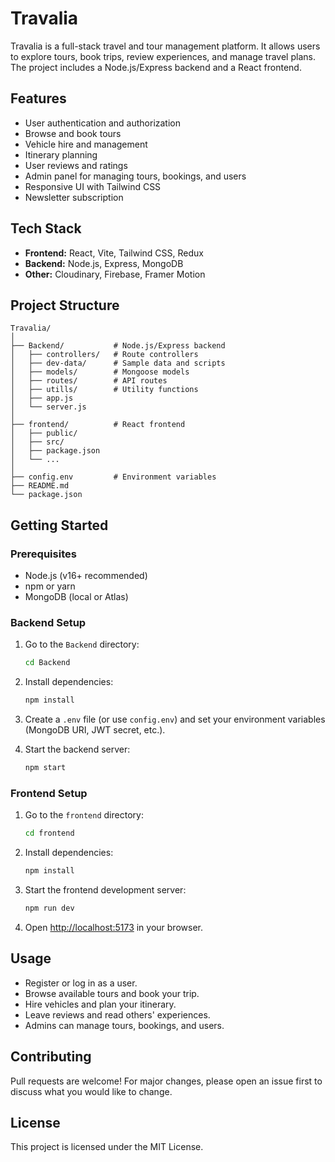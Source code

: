 # Travalia

Travalia is a full-stack travel and tour management platform. It allows users to explore tours, book trips, review experiences, and manage travel plans. The project includes a Node.js/Express backend and a React frontend.

## Features

- User authentication and authorization
- Browse and book tours
- Vehicle hire and management
- Itinerary planning
- User reviews and ratings
- Admin panel for managing tours, bookings, and users
- Responsive UI with Tailwind CSS
- Newsletter subscription

## Tech Stack

- **Frontend:** React, Vite, Tailwind CSS, Redux
- **Backend:** Node.js, Express, MongoDB
- **Other:** Cloudinary, Firebase, Framer Motion

## Project Structure

```
Travalia/
│
├── Backend/           # Node.js/Express backend
│   ├── controllers/   # Route controllers
│   ├── dev-data/      # Sample data and scripts
│   ├── models/        # Mongoose models
│   ├── routes/        # API routes
│   ├── utills/        # Utility functions
│   ├── app.js
│   └── server.js
│
├── frontend/          # React frontend
│   ├── public/
│   ├── src/
│   ├── package.json
│   └── ...
│
├── config.env         # Environment variables
├── README.md
└── package.json
```

## Getting Started

### Prerequisites

- Node.js (v16+ recommended)
- npm or yarn
- MongoDB (local or Atlas)

### Backend Setup

1. Go to the `Backend` directory:

   ```bash
   cd Backend
   ```

2. Install dependencies:

   ```bash
   npm install
   ```

3. Create a `.env` file (or use `config.env`) and set your environment variables (MongoDB URI, JWT secret, etc.).

4. Start the backend server:
   ```bash
   npm start
   ```

### Frontend Setup

1. Go to the `frontend` directory:

   ```bash
   cd frontend
   ```

2. Install dependencies:

   ```bash
   npm install
   ```

3. Start the frontend development server:

   ```bash
   npm run dev
   ```

4. Open [http://localhost:5173](http://localhost:5173) in your browser.

## Usage

- Register or log in as a user.
- Browse available tours and book your trip.
- Hire vehicles and plan your itinerary.
- Leave reviews and read others' experiences.
- Admins can manage tours, bookings, and users.

## Contributing

Pull requests are welcome! For major changes, please open an issue first to discuss what you would like to change.

## License

This project is licensed under the MIT License.
